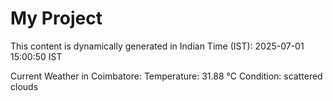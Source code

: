 # My Project

This content is dynamically generated in Indian Time (IST): 2025-07-01 15:00:50 IST


Current Weather in Coimbatore:
Temperature: 31.88 °C
Condition: scattered clouds
